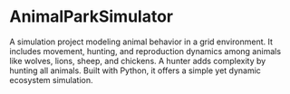 # AnimalParkSimulator
A simulation project modeling animal behavior in a grid environment. It includes movement, hunting, and reproduction dynamics among animals like wolves, lions, sheep, and chickens. A hunter adds complexity by hunting all animals. Built with Python, it offers a simple yet dynamic ecosystem simulation.
